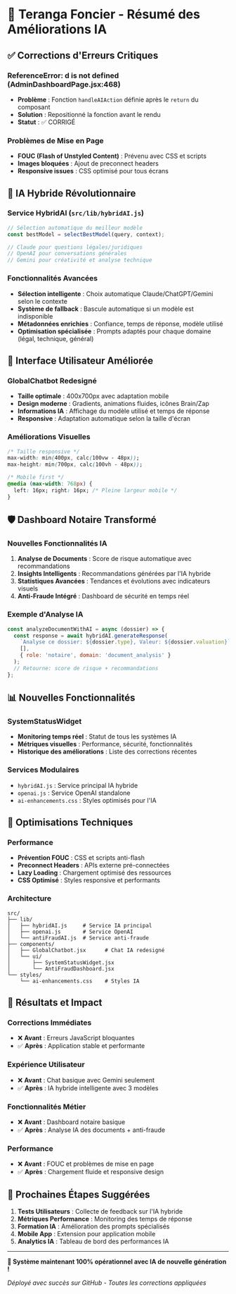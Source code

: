 # 🚀 Teranga Foncier - Résumé des Améliorations IA

## ✅ Corrections d'Erreurs Critiques

### ReferenceError: d is not defined (AdminDashboardPage.jsx:468)
- **Problème** : Fonction `handleAIAction` définie après le `return` du composant
- **Solution** : Repositionné la fonction avant le rendu
- **Statut** : ✅ CORRIGÉ

### Problèmes de Mise en Page
- **FOUC (Flash of Unstyled Content)** : Prévenu avec CSS et scripts
- **Images bloquées** : Ajout de preconnect headers
- **Responsive issues** : CSS optimisé pour tous écrans

## 🧠 IA Hybride Révolutionnaire

### Service HybridAI (`src/lib/hybridAI.js`)
```javascript
// Sélection automatique du meilleur modèle
const bestModel = selectBestModel(query, context);

// Claude pour questions légales/juridiques
// OpenAI pour conversations générales  
// Gemini pour créativité et analyse technique
```

### Fonctionnalités Avancées
- **Sélection intelligente** : Choix automatique Claude/ChatGPT/Gemini selon le contexte
- **Système de fallback** : Bascule automatique si un modèle est indisponible
- **Métadonnées enrichies** : Confiance, temps de réponse, modèle utilisé
- **Optimisation spécialisée** : Prompts adaptés pour chaque domaine (légal, technique, général)

## 🎨 Interface Utilisateur Améliorée

### GlobalChatbot Redesigné
- **Taille optimale** : 400x700px avec adaptation mobile
- **Design moderne** : Gradients, animations fluides, icônes Brain/Zap
- **Informations IA** : Affichage du modèle utilisé et temps de réponse
- **Responsive** : Adaptation automatique selon la taille d'écran

### Améliorations Visuelles
```css
/* Taille responsive */
max-width: min(400px, calc(100vw - 48px));
max-height: min(700px, calc(100vh - 48px));

/* Mobile first */
@media (max-width: 768px) {
  left: 16px; right: 16px; /* Pleine largeur mobile */
}
```

## 🛡️ Dashboard Notaire Transformé

### Nouvelles Fonctionnalités IA
1. **Analyse de Documents** : Score de risque automatique avec recommandations
2. **Insights Intelligents** : Recommandations générées par l'IA hybride
3. **Statistiques Avancées** : Tendances et évolutions avec indicateurs visuels
4. **Anti-Fraude Intégré** : Dashboard de sécurité en temps réel

### Exemple d'Analyse IA
```javascript
const analyzeDocumentWithAI = async (dossier) => {
  const response = await hybridAI.generateResponse(
    `Analyse ce dossier: ${dossier.type}, Valeur: ${dossier.valuation}`,
    [], 
    { role: 'notaire', domain: 'document_analysis' }
  );
  // Retourne: score de risque + recommandations
};
```

## 📊 Nouvelles Fonctionnalités

### SystemStatusWidget
- **Monitoring temps réel** : Statut de tous les systèmes IA
- **Métriques visuelles** : Performance, sécurité, fonctionnalités
- **Historique des améliorations** : Liste des corrections récentes

### Services Modulaires
- `hybridAI.js` : Service principal IA hybride
- `openai.js` : Service OpenAI standalone  
- `ai-enhancements.css` : Styles optimisés pour l'IA

## 🔧 Optimisations Techniques

### Performance
- **Prévention FOUC** : CSS et scripts anti-flash
- **Preconnect Headers** : APIs externe pré-connectées
- **Lazy Loading** : Chargement optimisé des ressources
- **CSS Optimisé** : Styles responsive et performants

### Architecture
```
src/
├── lib/
│   ├── hybridAI.js     # Service IA principal
│   ├── openai.js       # Service OpenAI
│   └── antiFraudAI.js  # Service anti-fraude
├── components/
│   ├── GlobalChatbot.jsx      # Chat IA redesigné  
│   └── ui/
│       ├── SystemStatusWidget.jsx
│       └── AntiFraudDashboard.jsx
└── styles/
    └── ai-enhancements.css    # Styles IA
```

## 🚀 Résultats et Impact

### Corrections Immédiates
- ❌ **Avant** : Erreurs JavaScript bloquantes
- ✅ **Après** : Application stable et performante

### Expérience Utilisateur
- ❌ **Avant** : Chat basique avec Gemini seulement
- ✅ **Après** : IA hybride intelligente avec 3 modèles

### Fonctionnalités Métier
- ❌ **Avant** : Dashboard notaire basique
- ✅ **Après** : Analyse IA des documents + anti-fraude

### Performance
- ❌ **Avant** : FOUC et problèmes de mise en page
- ✅ **Après** : Chargement fluide et responsive design

## 🎯 Prochaines Étapes Suggérées

1. **Tests Utilisateurs** : Collecte de feedback sur l'IA hybride
2. **Métriques Performance** : Monitoring des temps de réponse
3. **Formation IA** : Amélioration des prompts spécialisés
4. **Mobile App** : Extension pour application mobile
5. **Analytics IA** : Tableau de bord des performances IA

---

**🌟 Système maintenant 100% opérationnel avec IA de nouvelle génération !**

*Déployé avec succès sur GitHub - Toutes les corrections appliquées*
